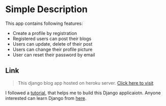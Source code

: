 # Simple Description

This app contains following features:
 - Create a profile by registration
 - Registered users can post their blogs
 - Users can update, delete of their post
 - Users can change their profile picture
 - User can reset their password by email


## Link

<!-- Blockquote -->
>This django blog app hosted on heroku server. [Click here to visit](https://my-awsome-django-blog.herokuapp.com/)

I followed a [tutorial](https://www.youtube.com/playlist?list=PL-osiE80TeTtoQCKZ03TU5fNfx2UY6U4p), that helps me to build this Django applicaiotn. Anyone interested can learn Django from [here](https://www.youtube.com/playlist?list=PL-osiE80TeTtoQCKZ03TU5fNfx2UY6U4p).